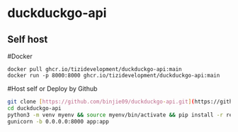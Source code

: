 # duckduckgo-api

## Self host
#Docker

```
docker pull ghcr.io/tizidevelopment/duckduckgo-api:main
docker run -p 8000:8000 ghcr.io/tizidevelopment/duckduckgo-api:main
```
#Host self or Deploy by Github
```bash
git clone [https://github.com/binjie09/duckduckgo-api.git](https://github.com/TiziDevelopment/Python-WebApi-for-Tizi-Ai)
cd duckduckgo-api
python3 -m venv myenv && source myenv/bin/activate && pip install -r requirements.txt
gunicorn -b 0.0.0.0:8000 app:app
```
